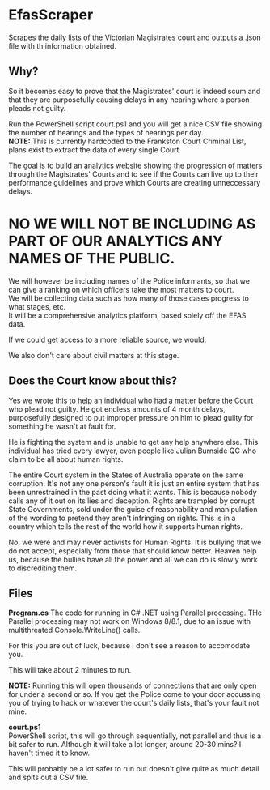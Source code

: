 # EfasScraper
Scrapes the daily lists of the Victorian Magistrates court and outputs a .json file with th information obtained.

## Why? ##
So it becomes easy to prove that the Magistrates' court is indeed scum and that they are purposefully causing delays 
in any hearing where a person pleads not guilty.

Run the PowerShell script court.ps1 and you will get a nice CSV file showing the number of hearings and the types of hearings per day.  
__NOTE:__ This is currently hardcoded to the Frankston Court Criminal List, plans exist to extract the data of every single Court.

The goal is to build an analytics website showing the progression of matters through the Magistrates' Courts and to see if the Courts can live up to 
their performance guidelines and prove which Courts are creating unneccessary delays.  
  
# NO WE WILL NOT BE INCLUDING AS PART OF OUR ANALYTICS ANY NAMES OF THE PUBLIC.  #
  
We will however be including names of the Police informants, so that we can give a ranking on which officers take the most matters to court.  
We will be collecting data such as how many of those cases progress to what stages, etc.  
It will be a comprehensive analytics platform, based solely off the EFAS data.  
  
If we could get access to a more reliable source, we would.  
  
We also don't care about civil matters at this stage.  
 
## Does the Court know about this? ##
Yes we wrote this to help an individual who had a matter before the Court who plead not guilty.
He got endless amounts of 4 month delays, purposefully designed to put improper pressure on him to plead guilty for something he wasn't at 
fault for.

He is fighting the system and is unable to get any help anywhere else.
This individual has tried every lawyer, even people like Julian Burnside QC who claim to be all about human rights.

The entire Court system in the States of Australia operate on the same corruption.
It's not any one person's fault it is just an entire system that has been unrestrained in the past doing what it wants.
This is because nobody calls any of it out on its lies and deception.
Rights are trampled by corrupt State Governments, sold under the guise of reasonability and manipulation of the wording to pretend they aren't infringing on rights.
This is in a country which tells the rest of the world how it supports human rights.

No, we were and may never activists for Human Rights.
It is bullying that we do not accept, especially from those that should know better.
Heaven help us, because the bullies have all the power and all we can do is slowly work to discrediting them.

## Files

__Program.cs__
The code for running in C# .NET using Parallel processing.
THe Parallel processing may not work on Windows 8/8.1, due to an issue with
multithreated Console.WriteLine() calls.  
  
For this you are out of luck, because I don't see a reason to accomodate you.

This will take about 2 minutes to run.

__NOTE:__ Running this will open thousands of connections that are only open for
under a second or so. If you get the Police come to your door accussing you of trying
to hack or whatever the court's daily lists, that's your fault not mine.


__court.ps1__  
PowerShell script, this will go through sequentially, not parallel and thus is a bit safer to run.
Although it will take a lot longer, around 20-30 mins? I haven't timed it to know.

This will probably be a lot safer to run but doesn't give quite as much detail and spits out a CSV
file.

